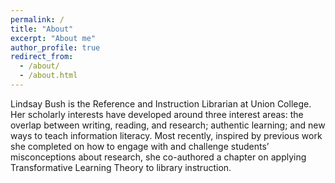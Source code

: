 ```yaml
---
permalink: /
title: "About"
excerpt: "About me"
author_profile: true
redirect_from: 
  - /about/
  - /about.html
---
```


Lindsay Bush is the Reference and Instruction Librarian at Union College. Her scholarly interests have developed around three interest areas: the overlap between writing, reading, and research; authentic learning; and new ways to teach information literacy. Most recently, inspired by previous work she completed on how to engage with and challenge students’ misconceptions about research, she co-authored a chapter on applying Transformative Learning Theory to library instruction.  
